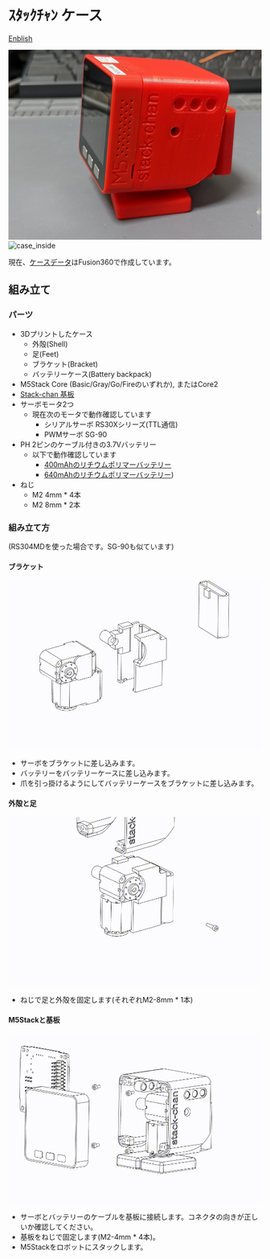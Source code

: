 # ｽﾀｯｸﾁｬﾝ ケース

[Enblish](./README.md)

![case](./docs/images/case.jpg)
![case_inside](./docs/images/case_inside.jpg)

現在、[ケースデータ](https://a360.co/3gcw960)はFusion360で作成しています。

## 組み立て

### パーツ

* 3Dプリントしたケース
  * 外殻(Shell)
  * 足(Feet)
  * ブラケット(Bracket)
  * バッテリーケース(Battery backpack)
* M5Stack Core (Basic/Gray/Go/Fireのいずれか), またはCore2
* [Stack-chan 基板](../schematics/README.md)
* サーボモータ2つ
  * 現在次のモータで動作確認しています
    * シリアルサーボ RS30Xシリーズ(TTL通信)
    * PWMサーボ SG-90
* PH 2ピンのケーブル付きの3.7Vバッテリー
  * 以下で動作確認しています
    * [400mAhのリチウムポリマーバッテリー](https://www.sengoku.co.jp/mod/sgk_cart/detail.php?code=EEHD-4YZL)
    * [640mAhのリチウムポリマーバッテリー](https://www.sengoku.co.jp/mod/sgk_cart/detail.php?code=EEHD-5GHY))
* ねじ
  * M2 4mm * 4本
  * M2 8mm * 2本

### 組み立て方

(RS304MDを使った場合です。SG-90も似ています)

#### ブラケット

![ステップ1](./docs/videos/bracket.gif)

* サーボをブラケットに差し込みます。
* バッテリーをバッテリーケースに差し込みます。
* 爪を引っ掛けるようにしてバッテリーケースをブラケットに差し込みます。

#### 外殻と足

![ステップ2](./docs/videos/shell_and_feet.gif)

* ねじで足と外殻を固定します(それぞれM2-8mm * 1本)

#### M5Stackと基板

![ステップ3](./docs/videos/m5stack_and_board.gif)

* サーボとバッテリーのケーブルを基板に接続します。コネクタの向きが正しいか確認してください。
* 基板をねじで固定します(M2-4mm * 4本)。
* M5Stackをロボットにスタックします。
